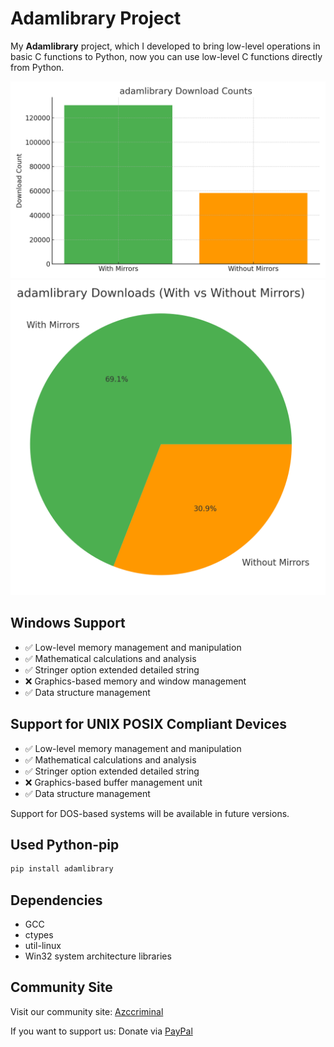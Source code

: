 # Adamlibrary Project


My **Adamlibrary** project, which I developed to bring low-level operations in basic C functions to Python, now you can use low-level C functions directly from Python.

![Download Statistics – Bar Chart](https://raw.githubusercontent.com/Zamanhuseyinli/Adam-cpython/refs/heads/main/Statics/bar_chart_adamlibrary.png)  
![Download Statistics – Pie Chart](https://raw.githubusercontent.com/Zamanhuseyinli/Adam-cpython/refs/heads/main/Statics/pie_chart_adamlibrary.png)

## Windows Support
- ✅ Low-level memory management and manipulation
- ✅ Mathematical calculations and analysis
- ✅ Stringer option extended detailed string
- ❌ Graphics-based memory and window management
- ✅ Data structure management

## Support for UNIX POSIX Compliant Devices
- ✅ Low-level memory management and manipulation
- ✅ Mathematical calculations and analysis
- ✅ Stringer option extended detailed string
- ❌ Graphics-based buffer management unit
- ✅ Data structure management

Support for DOS-based systems will be available in future versions.
## Used Python-pip
```bash
pip install adamlibrary
```
## Dependencies
- GCC
- ctypes
- util-linux
- Win32 system architecture libraries

## Community Site
Visit our community site: [Azccriminal](https://azccriminal.space)

If you want to support us: Donate via [PayPal](https://www.paypal.com/donate/?hosted_button_id=NKPHAU3NY3GZU)

